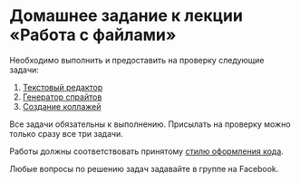 # Домашнее задание к лекции «Работа с файлами»

Необходимо выполнить и предоставить на проверку следующие задачи:

1. [Текстовый редактор](./text-editor)
2. [Генератор спрайтов](./sprite-generator)
3. [Создание коллажей](./instagram-layout)

Все задачи обязательны к выполнению. Присылать на проверку можно только сразу все три задачи.

Работы должны соответствовать принятому [стилю оформления кода](https://github.com/netology-code/codestyle).

Любые вопросы по решению задач задавайте в группе на Facebook.
